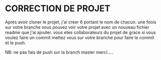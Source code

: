 # CORRECTION DE PROJET 

Après avoir cloner le projet, j'ai creer 6 portant le nom de chacun. une foois sur votre branche vous pouvez voir 
votre projet avec un nouveau fichier readme que j'ai ajouter. vous etes collaborateurs du projet de grace si vous voulez faire un commit mettez vous sur votre branche pour faire le commit et le push. 

NB: ne pas fais de push sur la branch master merci.....
